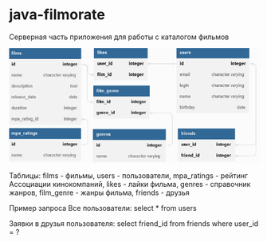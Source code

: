 # java-filmorate

Серверная часть приложения для работы с каталогом фильмов 


![ER -диаграмма таблиц хранилища](/filmorate-DB%20diagram.png)

Таблицы:
films - фильмы,
users - пользователи,
mpa_ratings - рейтинг Ассоциации кинокомпаний,
likes - лайки фильма,
genres - справочник жанров,
film_genre - жанры фильма,
friends - друзья

Пример запроса
Все пользователи:
select * from users

Заявки в друзья пользователя:
select friend_id from friends where user_id = ?